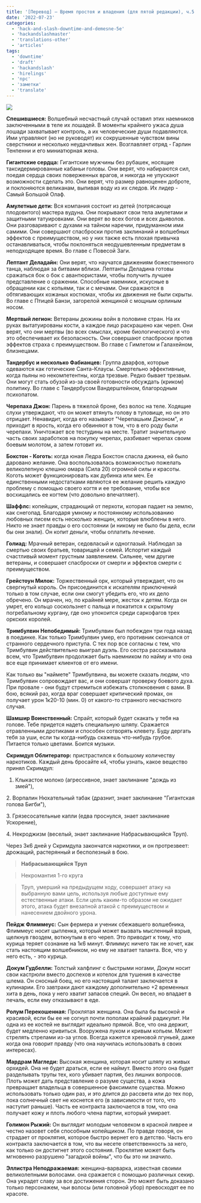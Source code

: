 ```yaml
---
title: '[Перевод] — Время простоя и владения (для пятой редакции), ч.5 — Примеры наемников и отрядов'
date: '2022-07-23'
categories:
  - 'hack-and-slash-downtime-and-demesne-5e'
  - 'hackandslashmaster'
  - 'translations-other'
  - 'articles'
tags:
  - 'downtime'
  - 'draft'
  - 'hackandslash'
  - 'hirelings'
  - 'npc'
  - 'заметки'
  - 'translate'
---
```


![](https://cyborgsandmages.files.wordpress.com/2021/08/image.png?w=569)

**Спешившиеся:** Волшебный несчастный случай оставил этих наемников заключенными в теле их лошадей. В моменты крайнего ужаса душа лошади захватывает контроль, а их человеческие души подавляются. Ими управляют (но не руководят) их сокрушенные чувством вины сверстники и несколько неудачливых жен. Возглавляет отряд - Гарлин Тенпенни и его миниатюрная жена.

**Гигантские сердца:** Гигантские мужчины без рубашек, носящие таксидермированные кабаньи головы. Они верят, что набираются сил, поедая сердца своих поверженных врагов, и никогда не упускают возможности сделать это. Они верят, что размер равноценен доброте, и поклоняются великанам, выпивая воду из их следов. Их лидер - Самый Большой Олаф.

**Амулетные дети:** Вся компания состоит из детей (потрясающе плодовитого) мастера вудуна. Они покрывают свои тела амулетами и защитными татуировками. Они верят во всех богов и всех дьяволов. Они разговаривают с духами на тайном наречии, придуманном ими самими. Они совершают спасброски против заклинаний и волшебных эффектов с преимуществом, но у них также есть плохая привычка останавливаться, чтобы поклоняться неодушевленным предметам в неподходящее время. Во главе с Повесой Заги.

**Лептант Деладайн:** Они верят, что научатся движениям божественного танца, наблюдая за битвами вблизи. Лептанты Деладина готовы сражаться бок о бок с авантюристами, чтобы получить лучшее представление о сражении. Способные наемники, искусные в обращении как с копьями, так и с мечами. Они сражаются в обтягивающих кожаных костюмах, чтобы их движения не были скрыты. Во главе с Птицей Банзи, загорелой женщиной с мощным орлиным носом.

**Мертвый легион:** Ветераны дюжины войн в половине стран. На их руках вытатуированы кости, а каждое лицо раскрашено как череп. Они верят, что они мертвы (во всех смыслах, кроме биологического) и что это обеспечивает их безопасность. Они совершают спасброски против эффектов страха c преимуществом. Во главе с Гимлетом и Галахейном, близнецами.

**Тандербус и несколько Фабианцев:** Группа дварфов, которые одеваются как готические Санта-Клаусы. Смертельно эффективные, когда пьяны но некомпетентны, когда трезвые. Редко бывает трезвым. Они могут стать обузой из-за своей готовности обсуждать (криком) политику. Во главе с Тандербусом Вандерштейном, благородным психопатом.

**Черепаха Джон:** Парень в тяжелой броне, без волос на теле. Ходящие слухи утверждают, что он может втянуть голову в туловище, но он это отрицает. Ненавидит, когда его называют "Черепашьим Джоном", и приходит в ярость, когда его обвиняют в том, что в его роду были черепахи. Уничтожает все тестудины на месте. Тратит значительную часть своих заработков на покупку черепах, разбивает черепах своим боевым молотом, а затем готовит их.

**Бокстон - Коготь:** когда юная Ледра Бокстон спасла джинна, ей было даровано желание. Она воспользовалась возможностью пожелать великолепную клешню омара (Сила 20) огромной силы и красоты. Коготь может функционировать как дубинка или меч. Ее единственными недостатками являются ее желание решить каждую проблему с помощью своего когтя и ее требование, чтобы все восхищались ее когтем (что довольно впечатляет).

**Шаффлс:** копейщик, страдающий от перхоти, которая падает на землю, как снегопад. Благодаря умному и постоянному использованию любовных писем есть несколько женщин, которые влюблены в него. Никто не знает правды о его состоянии (и никому не было бы дела, если бы они знали). Он копит деньги, чтобы оплатить лечение.

**Голиад:** Мрачный ветеран, седовласый и одноглазый. Наблюдал за смертью своих братьев, товарищей и семей. Испортит каждый счастливый момент грустным заявлением. Сильнее, чем другие ветераны, и совершает спасброски от смерти и эффектов смерти с преимуществом.

**Грейстоун Милок:** Торжественный орк, который утверждает, что он свергнутый король. Он присоединится к искателям приключений только в том случае, если они смогут убедить его, что их дело обречено. Он мрачен, но, по крайней мере, жесток к детям. Когда он умрет, его кольцо соскользнет с пальца и покатится к скрытому погребальному кургану, где оно упокоится среди саркофагов трех оркских королей.

**Тримбулвин Непобедимый:** Тримбулвин был побежден три года назад в поединке. Как только Тримбулвин умер, его противник скончался от странного сердечного приступа. С тех пор все согласны с тем, что Тримбулвин действительно выиграл дуэль. Его сестра рассказывала всем, что Тримбулвин продолжает быть наемником по найму и что она все еще принимает клиентов от его имени.

Как только вы "наймете" Тримбулвина, вы можете сказать людям, что Тримбулвин сопровождает вас, и они совершат проверку боевого духа. При провале - они будут стремиться избежать столкновения с вами. В бою, всякий раз, когда враг совершает критический промах, он получает урон 1к20-10 (мин. 0) от какого-то странного несчастного случая.

**Шамшир Воинственный:** Спрайт, который будет скакать у тебя на голове. Тебе придется надеть специальную шляпу. Сражается отравленными дротиками и способен сотворять клевету. Буду дергать тебя за уши, если ты когда-нибудь скажешь что-нибудь грубое. Питается только цветами. Боится музыки.

**Скримдул Облитератор:** пристрастился к большому количеству наркотиков. Каждый день бросайте к4, чтобы узнать, какое вещество принял Скримдул:

1. Клыкастое молоко (агрессивное, знает заклинание "дождь из змей"),

2\. Ворпалин Нюхательный табак (дразнит, знает заклинание "Гигантская голова Бигби"),

3\. Грязесосательные капли (едва проснулся, знает заклинание Ускорение),

4\. Некроджизм (веселый, знает заклинание Набрасывающийся Труп).

Через 3к6 дней у Скримдула закончатся наркотики, и он протрезвеет: дрожащий, растерянный и бесполезный в бою.

> **Набрасывающийся Труп**

> Некромантия 1-го круга

> Труп, умерший на предыдущем ходу, совершает атаку на выбранную вами цель, используя любые доступные ему естественные атаки. Если цель каким-то образом не ожидает этого, атака будет внезапной атакой с преимуществом и нанесением двойного урона.

**Пейдж Флиммеус:** Сын фермера и ученик сбежавшего волшебника, Флиммеус носит цыпленка, который может вызвать мысленный взрыв, щелкнув гвоздем, воткнутым в его череп. Это приводит к тому, что курица теряет сознание на 1к6 минут. Флиммус ничего так не хочет, как стать настоящим волшебником, но ему не хватает таланта. Все, что у него есть, - это курица.

**Докум Гудбелли:** Толстый халфлинг с быстрыми ногами, Докум носит свои кастрюли вместо доспехов и котелок для тушения в качестве шлема. Он сносный боец, но его настоящий талант заключается в кулинарии. Его завтраки дают каждому дополнительно +2 временных хита в день, пока у него хватит запасов специй. Он весел, но впадает в печаль, если ему отказывают в еде.

**Ролум Перекошенная:** Проклятая женщина. Она была бы высокой и красивой, если бы ее не согнул почти пополам крайний радикулит. Ни одна из ее костей не выглядит идеально прямой. Все, что она держит, будет медленно кривиться. Вооружена луком и кривым копьем. Может стрелять стрелами из-за углов. Всегда кажется хреновой лгуньей, даже когда она говорит правду (что она научилась использовать в своих интересах).

**Мардрам Магледи:** Высокая женщина, которая носит шляпу из живых орхидей. Она не будет драться, если ее наймут. Вместо этого она будет разделывать трупы тех, кого убивает партия, без лишних вопросов. Плоть может дать представление о разуме существа, а кожа превращает владельца в совершенное факсимиле существа. Можно использовать только один раз, и это длится до рассвета или до тех пор, пока солнечный свет не коснется его (в зависимости от того, что наступит раньше). Часть ее контракта заключается в том, что она получает кожу и плоть любого члена партии, который умирает.

**Голимон Рыжий:** Он выглядит молодым человеком в красной ливрее и честно назовет себя способным копейщиком. По правде говоря, он страдает от проклятия, которое быстро вернет его в детство. Часть его контракта заключается в том, что вы несете ответственность за него, как только он достигнет этого состояния. Проклятие может быть мгновенно разрушено "загадкой войны", что бы это ни значило.

**Эллистра Неподражаемая:** женщина-варварка, известная своими великолепными волосами. она сражается с помощью различных секир. Она украдет славу за все достижения сторон. Это может быть доказано только персонажем, чьи волосы (или головной убор) превосходят ее по красоте.
